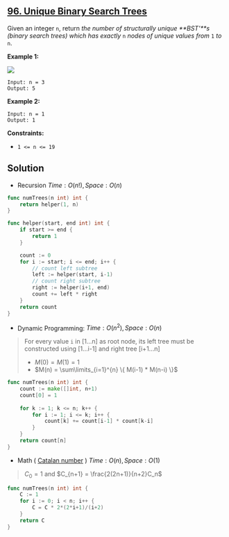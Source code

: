 ## [96. Unique Binary Search Trees](https://leetcode.com/problems/unique-binary-search-trees/)


Given an integer `n`, return _the number of structurally unique **BST'**s (binary search trees) which has exactly_ `n` _nodes of unique values from_ `1` _to_ `n`.

**Example 1:**

![](https://assets.leetcode.com/uploads/2021/01/18/uniquebstn3.jpg)

```
Input: n = 3
Output: 5
```

**Example 2:**

```
Input: n = 1
Output: 1
```

**Constraints:**

*   `1 <= n <= 19`



## Solution

- Recursion	$Time: O(n!), Space: O(n)$ 

```go
func numTrees(n int) int {
    return helper(1, n)
}

func helper(start, end int) int {
    if start >= end {
        return 1
    }

    count := 0
    for i := start; i <= end; i++ {
        // count left subtree
        left := helper(start, i-1)
        // count right subtree
        right := helper(i+1, end)
        count += left * right
    }
    return count
}
```



- Dynamic Programming:	$Time: O(n^2), Space: O(n)$ 

> For every value `i` in [1...n] as root node, its left tree must be constructed using [1...i-1] and right tree [i+1...n]
>
> - $M(0) = M(1) = 1$
> - $M(n) = \sum\limits_{i=1}^{n} \{ M(i-1) * M(n-i) \}$ 

```go
func numTrees(n int) int {
    count := make([]int, n+1)
    count[0] = 1
    
    for k := 1; k <= n; k++ {
        for i := 1; i <= k; i++ {
            count[k] += count[i-1] * count[k-i]
        }
    }
    return count[n]
}
```



- Math ( [Catalan number](https://en.wikipedia.org/wiki/Catalan_number) ) 	$Time: O(n), Space: O(1)$ 

> $C_0 = 1$ 	and 	$C_{n+1} = \frac{2(2n+1)}{n+2}C_n$ 

```go
func numTrees(n int) int {
    C := 1
    for i := 0; i < n; i++ {
        C = C * 2*(2*i+1)/(i+2)
    }
    return C
}
```

